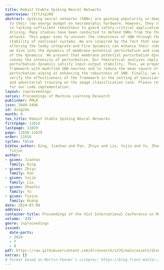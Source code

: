 ```yaml
---
title: Robust Stable Spiking Neural Networks
openreview: lIYtJtpJR0
abstract: Spiking neural networks (SNNs) are gaining popularity in deep learning due
  to their low energy budget on neuromorphic hardware. However, they still face challenges
  in lacking sufficient robustness to guard safety-critical applications such as autonomous
  driving. Many studies have been conducted to defend SNNs from the threat of adversarial
  attacks. This paper aims to uncover the robustness of SNN through the lens of the
  stability of nonlinear systems. We are inspired by the fact that searching for parameters
  altering the leaky integrate-and-fire dynamics can enhance their robustness. Thus,
  we dive into the dynamics of membrane potential perturbation and simplify the formulation
  of the dynamics. We present that membrane potential perturbation dynamics can reliably
  convey the intensity of perturbation. Our theoretical analyses imply that the simplified
  perturbation dynamics satisfy input-output stability. Thus, we propose a training
  framework with modified SNN neurons and to reduce the mean square of membrane potential
  perturbation aiming at enhancing the robustness of SNN. Finally, we experimentally
  verify the effectiveness of the framework in the setting of Gaussian noise training
  and adversarial training on the image classification task. Please refer to https://github.com/DingJianhao/stable-snn
  for our code implementation.
layout: inproceedings
series: Proceedings of Machine Learning Research
publisher: PMLR
issn: 2640-3498
id: ding24e
month: 0
tex_title: Robust Stable Spiking Neural Networks
firstpage: 11016
lastpage: 11029
page: 11016-11029
order: 11016
cycles: false
bibtex_author: Ding, Jianhao and Pan, Zhiyu and Liu, Yujia and Yu, Zhaofei and Huang,
  Tiejun
author:
- given: Jianhao
  family: Ding
- given: Zhiyu
  family: Pan
- given: Yujia
  family: Liu
- given: Zhaofei
  family: Yu
- given: Tiejun
  family: Huang
date: 2024-07-08
address:
container-title: Proceedings of the 41st International Conference on Machine Learning
volume: '235'
genre: inproceedings
issued:
  date-parts:
  - 2024
  - 7
  - 8
pdf: https://raw.githubusercontent.com/mlresearch/v235/main/assets/ding24e/ding24e.pdf
extras: []
# Format based on Martin Fenner's citeproc: https://blog.front-matter.io/posts/citeproc-yaml-for-bibliographies/
---
```

